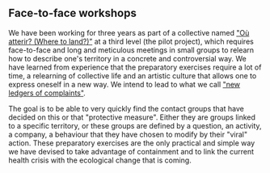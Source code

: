 ## Face-to-face workshops

We have been working for three years as part of a collective named ["Où atterir? (Where to land?)”](http://ouatterrir.fr/) at a third level (the pilot project), which requires face-to-face and long and meticulous meetings in small groups to relearn how to describe one's territory in a concrete and controversial way. We have learned from experience that the preparatory exercises require a lot of time, a relearning of collective life and an artistic culture that allows one to express oneself in a new way. We intend to lead to what we call ["new ledgers of complaints"](http://www.bruno-latour.fr/fr/node/792).

The goal is to be able to very quickly find the contact groups that have decided on this or that "protective measure". Either they are groups linked to a specific territory, or these groups are defined by a question, an activity, a company, a behaviour that they have chosen to modify by their "viral" action. These preparatory exercises are the only practical and simple way we have devised to take advantage of containment and to link the current health crisis with the ecological change that is coming.
